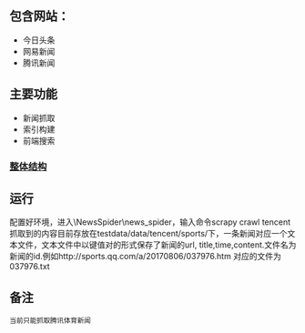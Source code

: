 ## 包含网站：
- 今日头条
- 网易新闻
- 腾讯新闻

## 主要功能
  - 新闻抓取
  - 索引构建
  - 前端搜索

### [整体结构](https://github.com/lzjqsdd/NewsSpider/blob/master/Frame.md)

## 运行
   配置好环境，进入\NewsSpider\news_spider，输入命令scrapy crawl tencent
   抓取到的内容目前存放在testdata/data/tencent/sports/下，一条新闻对应一个文本文件，文本文件中以键值对的形式保存了新闻的url,
   title,time,content.文件名为新闻的id.例如http://sports.qq.com/a/20170806/037976.htm 对应的文件为037976.txt
   
## 备注
	当前只能抓取腾讯体育新闻


